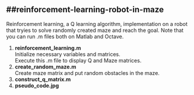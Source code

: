 ##reinforcement-learning-robot-in-maze
------------------------------------------------------------
Reinforcement learning, a Q learning algorithm, implementation on a 
robot that tryies to solve randomly created maze and reach the goal.
Note that you can run .m files both on Matlab and Octave.

1. **reinforcement_learning.m**  
     Initialize necessary variables and matrices.   
     Execute this .m file to display Q and Maze matrices.
2. **create_random_maze.m**    
     Create maze matrix and put random obstacles in the maze.
3. **construct_q_matrix.m**       	
4. **pseudo_code.jpg**  
  
